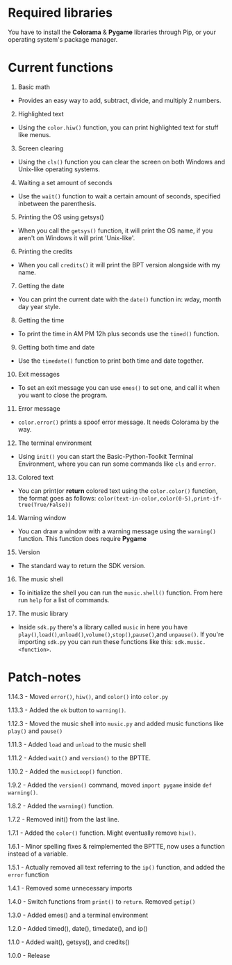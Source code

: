 # Required libraries 

You have to install the **Colorama** & **Pygame** libraries through Pip, or your operating system's package manager.

# Current functions

1. Basic math
  - Provides an easy way to add, subtract, divide, and multiply 2 numbers.

2. Highlighted text
  - Using the `color.hiw()` function, you can print highlighted text for stuff like menus.

3. Screen clearing
  - Using the `cls()` function you can clear the screen on both Windows and Unix-like operating systems.

4. Waiting a set amount of seconds
  - Use the `wait()` function to wait a certain amount of seconds, specified inbetween the parenthesis.

5. Printing the OS using getsys()

  - When you call the `getsys()` function, it will print the OS name, if you aren't on Windows it will print 'Unix-like'.

6. Printing the credits

  - When you call `credits()` it will print the BPT version alongside with my name.

7. Getting the date

  - You can print the current date with the `date()` function in: wday, month day year style.

8. Getting the time

  - To print the time in AM PM 12h plus seconds use the `timed()` function.

9. Getting both time and date

  - Use the `timedate()` function to print both time and date together.

10. Exit messages

  - To set an exit message you can use `emes()` to set one, and call it when you want to close the program.

11. Error message
  - `color.error()` prints a spoof error message. It needs Colorama by the way.

12. The terminal environment
  - Using `init()` you can start the Basic-Python-Toolkit Terminal Environment, where you can run some commands like `cls` and `error`.

13. Colored text
  - You can print(or **return** colored text using the `color.color()` function, the format goes as follows: `color(text-in-color,color(0-5),print-if-true(True/False))`

14. Warning window
  - You can draw a window with a warning message using the `warning()` function. This function does require **Pygame**

15. Version
  - The standard way to return the SDK version.

16. The music shell
  - To initialize the shell you can run the `music.shell()` function. From here run `help` for a list of commands.

17. The music library
  - Inside `sdk.py` there's a library called `music` in here you have `play()`,`load()`,`unload()`,`volume()`,`stop()`,`pause()`,and `unpause()`. If  you're importing `sdk.py` you can run these functions like this: `sdk.music.<function>`.

# Patch-notes

1.14.3 - Moved `error()`, `hiw()`, and `color()` into `color.py`

1.13.3 - Added the `ok` button to `warning()`.

1.12.3 - Moved the music shell into `music.py` and added music functions like `play()` and `pause()`

1.11.3 - Added `load` and `unload` to the music shell

1.11.2 - Added `wait()` and `version()` to the BPTTE.

1.10.2 - Added the `musicLoop()` function.

1.9.2 - Added the `version()` command, moved `import pygame` inside `def warning()`.

1.8.2 - Added the `warning()` function.

1.7.2 - Removed init() from the last line.

1.7.1 - Added the `color()` function. Might eventually remove `hiw()`.

1.6.1 - Minor spelling fixes & reimplemented the BPTTE, now uses a function instead of a variable.

1.5.1 - Actually removed all text referring to the `ip()` function, and added the `error` function

1.4.1 - Removed some unnecessary imports

1.4.0 - Switch functions from `print()` to `return`. Removed `getip()`

1.3.0 - Added emes() and a terminal environment

1.2.0 - Added timed(), date(), timedate(), and ip()

1.1.0 - Added wait(), getsys(), and credits() 

1.0.0 - Release
